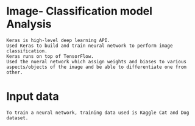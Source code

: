 # Image- Classification model Analysis

    Keras is high-level deep learning API.
    Used Keras to build and train neural network to perform image classification.
    Keras runs on top of TensorFlow.
    Used the nueral network which assign weights and biases to various aspects/objects of the image and be able to differentiate one from other.
		
# Input data
    To train a neural network, training data used is Kaggle Cat and Dog dataset.
    
    
		
